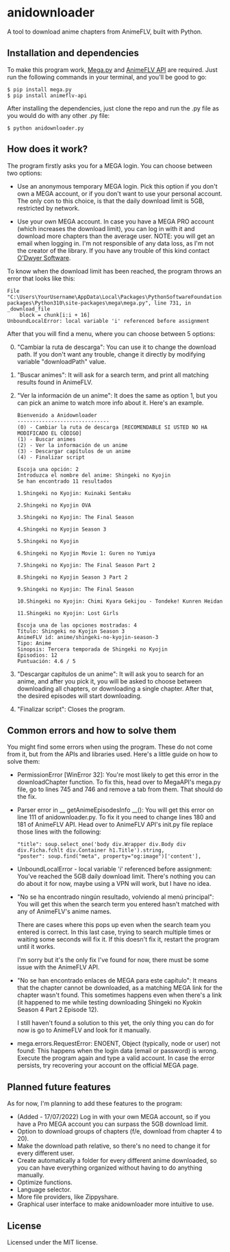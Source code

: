 # anidownloader

A tool to download anime chapters from AnimeFLV, built with Python.

## Installation and dependencies

To make this program work, [Mega.py](https://github.com/odwyersoftware/mega.py) and [AnimeFLV API](https://github.com/jorgeajimenezl/animeflv-api) are required. Just run the following commands in your terminal, and you'll be good to go:

```
$ pip install mega.py
$ pip install animeflv-api
```

After installing the dependencies, just clone the repo and run the .py file as you would do with any other .py file:

```
$ python anidownloader.py
```

## How does it work?

The program firstly asks you for a MEGA login. You can choose between two options:

- Use an anonymous temporary MEGA login. Pick this option if you don't own a MEGA account, or if you don't want to use your personal account. The only con to this choice, is that the daily download limit is 5GB, restricted by network.

- Use your own MEGA account. In case you have a MEGA PRO account (which increases the download limit), you can log in with it and download more chapters than the average user. NOTE: you will get an email when logging in. I'm not responsible of any data loss, as I'm not the creator of the library. If you have any trouble of this kind contact [O'Dwyer Software](https://github.com/odwyersoftware).

To know when the download limit has been reached, the program throws an error that looks like this:

```
File "C:\Users\YourUsername\AppData\Local\Packages\PythonSoftwareFoundation.Python.3.10_qbz5n2kfra8p0\LocalCache\local-packages\Python310\site-packages\mega\mega.py", line 731, in _download_file
    block = chunk[i:i + 16]
UnboundLocalError: local variable 'i' referenced before assignment
```

After that you will find a menu, where you can choose between 5 options:

0. "Cambiar la ruta de descarga": You can use it to change the download path. If you don't want any trouble, change it directly by modifying variable "downloadPath" value.

1. "Buscar animes": It will ask for a search term, and print all matching results found in AnimeFLV.

2. "Ver la información de un anime": It does the same as option 1, but you can pick an anime to watch more info about it. Here's an example.

   ```
   Bienvenido a Anidownloader
   ------------------------------
   (0) - Cambiar la ruta de descarga [RECOMENDABLE SI USTED NO HA MODIFICADO EL CÓDIGO]
   (1) - Buscar animes
   (2) - Ver la información de un anime
   (3) - Descargar capítulos de un anime
   (4) - Finalizar script
   
   Escoja una opción: 2
   Introduzca el nombre del anime: Shingeki no Kyojin
   Se han encontrado 11 resultados
   
   1.Shingeki no Kyojin: Kuinaki Sentaku
   
   2.Shingeki no Kyojin OVA
   
   3.Shingeki no Kyojin: The Final Season
   
   4.Shingeki no Kyojin Season 3
   
   5.Shingeki no Kyojin
   
   6.Shingeki no Kyojin Movie 1: Guren no Yumiya
   
   7.Shingeki no Kyojin: The Final Season Part 2
   
   8.Shingeki no Kyojin Season 3 Part 2
   
   9.Shingeki no Kyojin: The Final Season
   
   10.Shingeki no Kyojin: Chimi Kyara Gekijou - Tondeke! Kunren Heidan
   
   11.Shingeki no Kyojin: Lost Girls
   
   Escoja una de las opciones mostradas: 4
   Título: Shingeki no Kyojin Season 3
   AnimeFLV id: anime/shingeki-no-kyojin-season-3
   Tipo: Anime
   Sinopsis: Tercera temporada de Shingeki no Kyojin
   Episodios: 12
   Puntuación: 4.6 / 5
   ```

3. "Descargar capítulos de un anime": It will ask you to search for an anime, and after you pick it, you will be asked to choose between downloading all chapters, or downloading a single chapter. After that, the desired episodes will start downloading.

4. "Finalizar script": Closes the program.

## Common errors and how to solve them

You might find some errors when using the program. These do not come from it, but from the APIs and libraries used. Here's a little guide on how to solve them:

- PermissionError [WinError 32]: You're most likely to get this error in the downloadChapter function. To fix this, head over to MegaAPI's mega.py file, go to lines 745 and 746 and remove a tab from them. That should do the fix.

- Parser error in __ getAnimeEpisodesInfo __(): You will get this error on line 111 of anidownloader.py. To fix it you need to change lines 180 and 181 of AnimeFLV API. Head over to AnimeFLV API's init.py file replace those lines with the following:

  ```
  "title": soup.select_one('body div.Wrapper div.Body div div.Ficha.fchlt div.Container h1.Title').string,
  "poster": soup.find("meta", property="og:image")['content'],
  ```

- UnboundLocalError - local variable 'i' referenced before assignment: You've reached the 5GB daily download limit. There's nothing you can do about it for now, maybe using a VPN will work, but I have no idea.

- "No se ha encontrado ningún resultado, volviendo al menú principal": You will get this when the search term you entered hasn't matched with any of AnimeFLV's anime names. 

  There are cases where this pops up even when the search team you entered is correct. In this last case, trying to search multiple times or waiting some seconds will fix it. If this doesn't fix it, restart the program until it works.

  I'm sorry but it's the only fix I've found for now, there must be some issue with the AnimeFLV API.

- "No se han encontrado enlaces de MEGA para este capítulo": It means that the chapter cannot be downloaded, as a matching MEGA link for the chapter wasn't found. This sometimes happens even when there's a link (it happened to me while testing downloading Shingeki no Kyokin Season 4 Part 2 Episode 12).

  I still haven't found a solution to this yet, the only thing you can do for now is go to AnimeFLV and look for it manually.

- mega.errors.RequestError: ENOENT, Object (typically, node or user) not found: This happens when the login data (email or password) is wrong. Execute the program again and type a valid account. In case the error persists, try recovering your account on the official MEGA page.

## Planned future features

As for now, I'm planning to add these features to the program:

- (Added - 17/07/2022) Log in with your own MEGA account, so if you have a Pro MEGA account you can surpass the 5GB download limit.
- Option to download groups of chapters (f/e, download from chapter 4 to 20).
- Make the download path relative, so there's no need to change it for every different user.
- Create automatically a folder for every different anime downloaded, so you can have everything organized without having to do anything manually.
- Optimize functions.
- Language selector.
- More file providers, like Zippyshare.
- Graphical user interface to make anidownloader more intuitive to use.

## License

Licensed under the MIT license.
